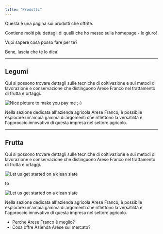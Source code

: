 ```yaml
---
title: "Prodotti"
---
```


Questa è una pagina sui prodotti che offrite.

Contiene molti più dettagli di quelli che ho messo sulla homepage - lo giuro!

Vuoi sapere cosa posso fare per te?

Bene, lascia che te lo dica!

---

## Legumi

Qui si possono trovare dettagli sulle tecniche di coltivazione e sui metodi di lavorazione e conservazione che distinguono Arese Franco nel trattamento di frutta e ortaggi.

![Nice picture to make you pay me ;-)](../images/selective-focus-photography-of-pasta-with-tomato-and-basil-1279330.jpg)

Nella sezione dedicata all'azienda agricola Arese Franco, è possibile esplorare un'ampia gamma di argomenti che riflettono la versatilità e l'approccio innovativo di questa impresa nel settore agricolo.

---

## Frutta

Qui si possono trovare dettagli sulle tecniche di coltivazione e sui metodi di lavorazione e conservazione che distinguono Arese Franco nel trattamento di frutta e ortaggi.

![Let us get started on a clean slate](../images/board-bunch-cooking-food-349609.jpg)

to

![Let us get started on a clean slate](../images/woman-pouring-juice-on-glass-3184192.jpg)

Nella sezione dedicata all'azienda agricola Arese Franco, è possibile esplorare un'ampia gamma di argomenti che riflettono la versatilità e l'approccio innovativo di questa impresa nel settore agricolo.

* Perchè Arese Franco è meglio?
* Cosa offre Azienda Arese sul mercato?
